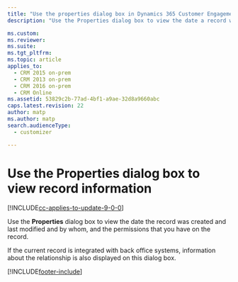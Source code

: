 ```yaml
---
title: "Use the properties dialog box in Dynamics 365 Customer Engagement (on-premises)"
description: "Use the Properties dialog box to view the date a record was created and last modified, and by whom, and the permissions you have on that record."

ms.custom: 
ms.reviewer: 
ms.suite: 
ms.tgt_pltfrm: 
ms.topic: article
applies_to: 
  - CRM 2015 on-prem
  - CRM 2013 on-prem
  - CRM 2016 on-prem
  - CRM Online
ms.assetid: 53829c2b-77ad-4bf1-a9ae-32d8a9660abc
caps.latest.revision: 22
author: matp
ms.author: matp
search.audienceType: 
  - customizer

---
```

# Use the Properties dialog box to view record information

[!INCLUDE[cc-applies-to-update-9-0-0](../includes/cc_applies_to_update_9_0_0.md)]

Use the **Properties** dialog box to view the date the record was created and last modified and by whom, and the permissions that you have on the record.  
  
 If the current record is integrated with back office systems, information about the relationship is also displayed on this dialog box.


[!INCLUDE[footer-include](../../../includes/footer-banner.md)]
